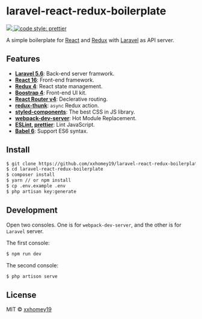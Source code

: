 # laravel-react-redux-boilerplate

<a target="_blank" href="https://opensource.org/licenses/MIT" title="License: MIT">
  <img src="https://img.shields.io/badge/License-MIT-blue.svg">
</a>
<a href="#badge">
  <img alt="code style: prettier" src="https://img.shields.io/badge/code_style-prettier-ff69b4.svg">
</a>

A simple boilerplate for [React](https://reactjs.org/) and [Redux](https://redux.js.org/) with [Laravel](https://laravel.com) as API server.

## Features

-   **[Laravel 5.6](https://laravel.com/docs/5.6)**: Back-end server framwork.
-   **[React 16](https://reactjs.org/)**: Front-end framework.
-   **[Redux 4](https://redux.js.org/)**: React state management.
-   **[Boostrap 4](https://getbootstrap.com/)**: Front-end UI kit.
-   **[React Router v4](https://reacttraining.com/react-router/)**: Declerative routing.
-   **[redux-thunk](https://github.com/reduxjs/redux-thunk)**: `async` Redux action.
-   **[styled-components](https://www.styled-components.com/)**: The best CSS in JS library.
-   **[webpack-dev-server](https://github.com/webpack/webpack-dev-server)**: Hot Module Replacement.
-   **[ESLint](https://eslint.org/), [prettier](https://github.com/prettier/prettier)**: Lint JavaScript.
-   **[Babel 6](https://babeljs.io/)**: Support ES6 syntax.

## Install

```sh
$ git clone https://github.com/xxhomey19/laravel-react-redux-boilerplate.git
$ cd laravel-react-redux-boilerplate
$ composer install
$ yarn // or npm install
$ cp .env.example .env
$ php artisan key:generate
```

## Development

Open two consoles. One is for `webpack-dev-server`, and the other is for `Laravel` server.

The first console:

```sh
$ npm run dev
```

The second console:

```sh
$ php artison serve
```

## License

MIT © [xxhomey19](https://github.com/xxhomey19)

